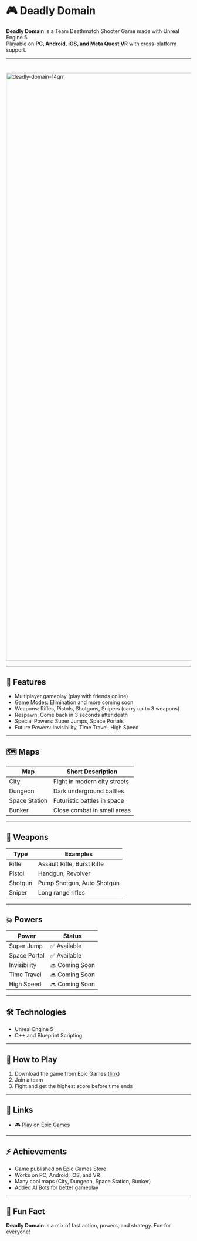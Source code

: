 # 🎮 Deadly Domain

**Deadly Domain** is a Team Deathmatch Shooter Game made with Unreal Engine 5.  
Playable on **PC, Android, iOS, and Meta Quest VR** with cross-platform support.

---
# 
<img width="1200" height="1600" alt="deadly-domain-14qrr" src="https://github.com/user-attachments/assets/4fc0fe5d-1164-4faa-bef7-6c7dd9f08029" />


---
## 🚀 Features
- Multiplayer gameplay (play with friends online)  
- Game Modes: Elimination and more coming soon  
- Weapons: Rifles, Pistols, Shotguns, Snipers (carry up to 3 weapons)  
- Respawn: Come back in 3 seconds after death  
- Special Powers: Super Jumps, Space Portals  
- Future Powers: Invisibility, Time Travel, High Speed  

---

## 🗺 Maps
| Map | Short Description |
|-----|-----------------|
| City | Fight in modern city streets |
| Dungeon | Dark underground battles |
| Space Station | Futuristic battles in space |
| Bunker | Close combat in small areas |

---

## 🔫 Weapons
| Type | Examples |
|------|---------|
| Rifle | Assault Rifle, Burst Rifle |
| Pistol | Handgun, Revolver |
| Shotgun | Pump Shotgun, Auto Shotgun |
| Sniper | Long range rifles |

---

## 💥 Powers
| Power | Status |
|-------|--------|
| Super Jump | ✅ Available |
| Space Portal | ✅ Available |
| Invisibility | 🔜 Coming Soon |
| Time Travel | 🔜 Coming Soon |
| High Speed | 🔜 Coming Soon |

---

## 🛠 Technologies
- Unreal Engine 5  
- C++ and Blueprint Scripting  

---

## 🎯 How to Play
1. Download the game from Epic Games ([link](https://store.epicgames.com/en-US/p/deadly-domain-2acb41))  
2. Join a team  
3. Fight and get the highest score before time ends  

---

## 📌 Links
- 🎮 [Play on Epic Games](https://store.epicgames.com/en-US/p/deadly-domain-2acb41)  

---

## ⚡ Achievements
- Game published on Epic Games Store  
- Works on PC, Android, iOS, and VR  
- Many cool maps (City, Dungeon, Space Station, Bunker)  
- Added AI Bots for better gameplay  

---

## 🌟 Fun Fact
**Deadly Domain** is a mix of fast action, powers, and strategy. Fun for everyone!
